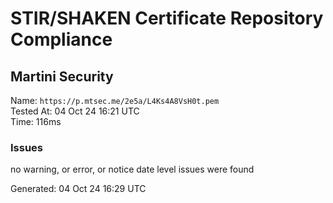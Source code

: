 # STIR/SHAKEN Certificate Repository Compliance

## Martini Security

Name: `https://p.mtsec.me/2e5a/L4Ks4A8VsH0t.pem`\
Tested At: 04 Oct 24 16:21 UTC\
Time: 116ms

### Issues

no warning, or error, or notice date level issues were found

Generated: 04 Oct 24 16:29 UTC